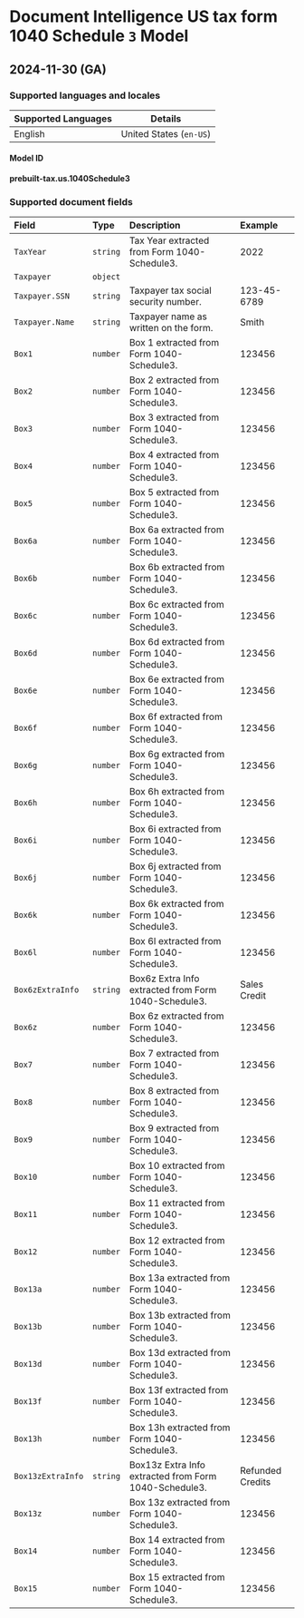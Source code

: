 # Document Intelligence US tax form 1040 Schedule `3` Model

## 2024-11-30 (GA)

### Supported languages and locales

| Supported Languages | Details |
|:--------------------|:-------:|
|English|United States (`en-US`)|

#### Model ID

**prebuilt-tax.us.1040Schedule3**

### Supported document fields
| Field | Type | Description | Example |
|:------|:-----|:------------|:--------|
|`TaxYear`|`string`|Tax Year extracted from Form 1040-Schedule3.|2022|
|`Taxpayer`|`object`|||
|`Taxpayer.SSN`|`string`|Taxpayer tax social security number.|123-45-6789|
|`Taxpayer.Name`|`string`|Taxpayer name as written on the form.|Smith|
|`Box1`|`number`|Box 1 extracted from Form 1040-Schedule3.|123456|
|`Box2`|`number`|Box 2 extracted from Form 1040-Schedule3.|123456|
|`Box3`|`number`|Box 3 extracted from Form 1040-Schedule3.|123456|
|`Box4`|`number`|Box 4 extracted from Form 1040-Schedule3.|123456|
|`Box5`|`number`|Box 5 extracted from Form 1040-Schedule3.|123456|
|`Box6a`|`number`|Box 6a extracted from Form 1040-Schedule3.|123456|
|`Box6b`|`number`|Box 6b extracted from Form 1040-Schedule3.|123456|
|`Box6c`|`number`|Box 6c extracted from Form 1040-Schedule3.|123456|
|`Box6d`|`number`|Box 6d extracted from Form 1040-Schedule3.|123456|
|`Box6e`|`number`|Box 6e extracted from Form 1040-Schedule3.|123456|
|`Box6f`|`number`|Box 6f extracted from Form 1040-Schedule3.|123456|
|`Box6g`|`number`|Box 6g extracted from Form 1040-Schedule3.|123456|
|`Box6h`|`number`|Box 6h extracted from Form 1040-Schedule3.|123456|
|`Box6i`|`number`|Box 6i extracted from Form 1040-Schedule3.|123456|
|`Box6j`|`number`|Box 6j extracted from Form 1040-Schedule3.|123456|
|`Box6k`|`number`|Box 6k extracted from Form 1040-Schedule3.|123456|
|`Box6l`|`number`|Box 6l extracted from Form 1040-Schedule3.|123456|
|`Box6zExtraInfo`|`string`|Box6z Extra Info extracted from Form 1040-Schedule3.|Sales Credit|
|`Box6z`|`number`|Box 6z extracted from Form 1040-Schedule3.|123456|
|`Box7`|`number`|Box 7 extracted from Form 1040-Schedule3.|123456|
|`Box8`|`number`|Box 8 extracted from Form 1040-Schedule3.|123456|
|`Box9`|`number`|Box 9 extracted from Form 1040-Schedule3.|123456|
|`Box10`|`number`|Box 10 extracted from Form 1040-Schedule3.|123456|
|`Box11`|`number`|Box 11 extracted from Form 1040-Schedule3.|123456|
|`Box12`|`number`|Box 12 extracted from Form 1040-Schedule3.|123456|
|`Box13a`|`number`|Box 13a extracted from Form 1040-Schedule3.|123456|
|`Box13b`|`number`|Box 13b extracted from Form 1040-Schedule3.|123456|
|`Box13d`|`number`|Box 13d extracted from Form 1040-Schedule3.|123456|
|`Box13f`|`number`|Box 13f extracted from Form 1040-Schedule3.|123456|
|`Box13h`|`number`|Box 13h extracted from Form 1040-Schedule3.|123456|
|`Box13zExtraInfo`|`string`|Box13z Extra Info extracted from Form 1040-Schedule3.|Refunded Credits|
|`Box13z`|`number`|Box 13z extracted from Form 1040-Schedule3.|123456|
|`Box14`|`number`|Box 14 extracted from Form 1040-Schedule3.|123456|
|`Box15`|`number`|Box 15 extracted from Form 1040-Schedule3.|123456|

